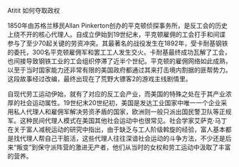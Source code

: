 Atitit 如何夺取政权


1850年由苏格兰移民Allan Pinkerton创办的平克顿侦探事务所，是反工会的历史上绕不开的核心代理人。自成立伊始到19世纪末，平克顿雇佣的工会打手和间谍参与了至少70起关键的劳资冲突。其最著名的战役发生在1892年，受卡耐基钢铁的委托，300名平克顿雇佣军和罢工工人发生交火。卡耐基最终成功瓦解了工会，也间接导致钢铁工业的工会组织停滞了近半个世纪。平克顿的雇佣网络如此成熟，以至于当时国家能力还非常有限的美国政府都通过其来打击境内割据的匪帮势力。这段故事经过改编，最终出现在了荒野大镖客2的游戏主线剧情里。

自现代劳工运动伊始，就有了对应的反工会产业，而美国的特殊之处在于其产业浓厚的社会运动属性。19世纪末20世纪初，美国是发达工业国家中唯一一个企业采用私人代理人和雇佣军解决劳资矛盾的国家，欧洲则一般只派出国民警卫队等正规军。这种民间代理人模式在美国其他社会运动中也很常见。社会学家艾萨克·马丁在关于富人减税运动的研究中指出，由于缺乏与工人阶级斡旋的经验，富人基本都是找代理人帮自己干脏活，这些代理人往往深谙社会运动的斗争方法，不少还是后来“叛变”到保守派阵营的激进无产者，他们从当时的女权和劳工运动中汲取了丰富的营养。
